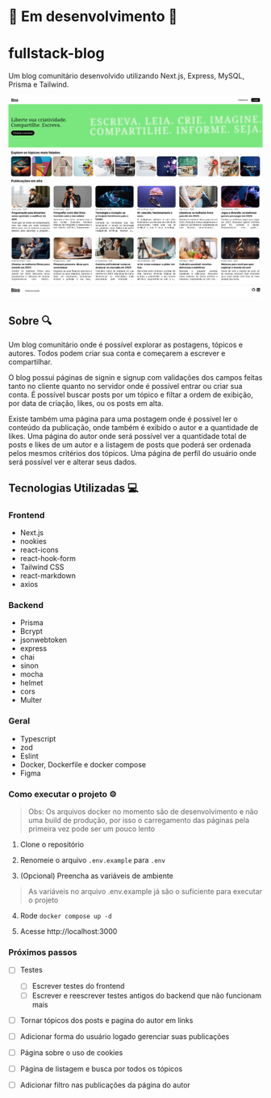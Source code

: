 # 🚧 Em desenvolvimento 🚧

# fullstack-blog

Um blog comunitário desenvolvido utilizando Next.js, Express, MySQL, Prisma e Tailwind.

<img src="images/blog-screenshot.webp" alt="captura da tela inicial do blog" />

## Sobre 🔍

Um blog comunitário onde é possível explorar as postagens, tópicos e autores. Todos podem criar sua conta e começarem a escrever e compartilhar.

O blog possui páginas de signin e signup com validações dos campos feitas tanto no cliente quanto no servidor onde é possível entrar ou criar sua conta. É possível buscar posts por um tópico e filtar a ordem de exibição, por data de criação, likes, ou os posts em alta.

Existe também uma página para uma postagem onde é possível ler o conteúdo da publicação, onde também é exibido o autor e a quantidade de likes. Uma página do autor onde será possível ver a quantidade total de posts e likes de um autor e a listagem de posts que poderá ser ordenada pelos mesmos critérios dos tópicos. Uma página de perfil do usuário onde será possível ver e alterar seus dados.

## Tecnologias Utilizadas 💻

### Frontend

- Next.js
- nookies
- react-icons
- react-hook-form
- Tailwind CSS
- react-markdown
- axios

### Backend

- Prisma
- Bcrypt
- jsonwebtoken
- express
- chai
- sinon
- mocha
- helmet
- cors
- Multer

### Geral

- Typescript
- zod
- Eslint
- Docker, Dockerfile e docker compose
- Figma

### Como executar o projeto ⚙️

> Obs: Os arquivos docker no momento são de desenvolvimento e não uma build de produção, por isso o carregamento das páginas pela primeira vez pode ser um pouco lento

1. Clone o repositório

2. Renomeie o arquivo `.env.example` para `.env`

3. (Opcional) Preencha as variáveis de ambiente

> As variáveis no arquivo .env.example já são o suficiente para executar o projeto

4. Rode `docker compose up -d`

5. Acesse http://localhost:3000

### Próximos passos

- [ ] Testes
  - [ ] Escrever testes do frontend
  - [ ] Escrever e reescrever testes antigos do backend que não funcionam mais 

- [ ] Tornar tópicos dos posts e pagina do autor em links

- [ ] Adicionar forma do usuário logado gerenciar suas publicações

- [ ] Página sobre o uso de cookies

- [ ] Página de listagem e busca por todos os tópicos
- [ ] Adicionar filtro nas publicações da página do autor
